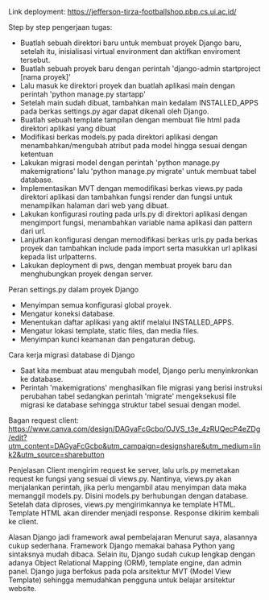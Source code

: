 Link deployment: https://jefferson-tirza-footballshop.pbp.cs.ui.ac.id/

Step by step pengerjaan tugas:
- Buatlah sebuah direktori baru untuk membuat proyek Django baru, setelah itu, inisialisasi virtual environment dan aktifkan enviroment tersebut.
- Buatlah sebuah proyek baru dengan perintah 'django-admin startproject [nama proyek]'
- Lalu masuk ke direktori proyek dan buatlah aplikasi main dengan perintah 'python manage.py startapp'
- Setelah main sudah dibuat, tambahkan main kedalam INSTALLED_APPS pada berkas settings.py agar dapat dikenali oleh Django.
- Buatlah sebuah template tampilan dengan membuat file html pada direktori aplikasi yang dibuat
- Modifikasi berkas models.py pada direktori aplikasi dengan menambahkan/mengubah atribut pada model hingga sesuai dengan ketentuan
- Lakukan migrasi model dengan perintah 'python manage.py makemigrations' lalu 'python manage.py migrate' untuk membuat tabel database.
- Implementasikan MVT dengan memodifikasi berkas views.py pada direktori aplikasi dan tambahkan fungsi render dan fungsi untuk menampilkan halaman dari web yang dibuat.
- Lakukan konfigurasi routing pada urls.py di direktori aplikasi dengan mengimport fungsi, menambahkan variable nama aplikasi dan pattern dari url.
- Lanjutkan konfigurasi dengan memodifikasi berkas urls.py pada berkas proyek dan tambahkan include pada import serta masukkan url aplikasi kepada list urlpatterns.
- Lakukan deployment di pws, dengan membuat proyek baru dan menghubungkan proyek dengan server.

Peran settings.py dalam proyek Django
- Menyimpan semua konfigurasi global proyek.
- Mengatur koneksi database.
- Menentukan daftar aplikasi yang aktif melalui INSTALLED_APPS.
- Mengatur lokasi template, static files, dan media files.
- Menyimpan kunci keamanan dan pengaturan debug.

Cara kerja migrasi database di Django
- Saat kita membuat atau mengubah model, Django perlu menyinkronkan ke database.
- Perintah 'makemigrations' menghasilkan file migrasi yang berisi instruksi perubahan tabel sedangkan perintah 'migrate' mengeksekusi file migrasi ke database sehingga struktur tabel sesuai dengan model.

Bagan request client: https://www.canva.com/design/DAGyaFcGcbo/OJVS_t3e_4zRUQecP4eZDg/edit?utm_content=DAGyaFcGcbo&utm_campaign=designshare&utm_medium=link2&utm_source=sharebutton

Penjelasan
Client mengirim request ke server, lalu urls.py memetakan request ke fungsi yang sesuai di views.py. Nantinya, views.py akan menjalankan perintah, jika perlu mengambil atau menyimpan data maka memanggil models.py. Disini models.py berhubungan dengan database. Setelah data diproses, views.py mengirimkannya ke template HTML. Template HTML akan dirender menjadi response. Response dikirim kembali ke client.

Alasan Django jadi framework awal pembelajaran
    Menurut saya, alasannya cukup sederhana. Framework Django memakai bahasa Python yang sintaksnya mudah dibaca. Selain itu, Django sudah cukup lengkap dengan adanya Object Relational Mapping (ORM), template engine, dan admin panel. Django juga berfokus pada pola arsitektur MVT (Model View Template) sehingga memudahkan pengguna untuk belajar arsitektur website.